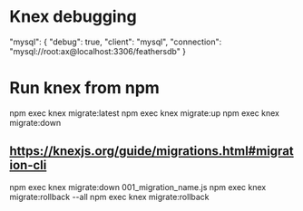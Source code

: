 
# Knex debugging

  "mysql": {
    "debug": true,
    "client": "mysql",
    "connection": "mysql://root:ax@localhost:3306/feathersdb"
  }

# Run knex from npm
npm exec knex migrate:latest
npm exec knex migrate:up
npm exec knex migrate:down

## https://knexjs.org/guide/migrations.html#migration-cli
npm exec knex migrate:down 001_migration_name.js
npm exec knex migrate:rollback --all
npm exec knex migrate:rollback
